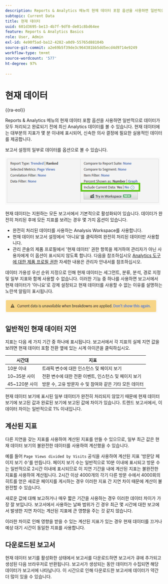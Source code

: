 ```yaml
---
description: Reports & Analytics 메뉴의 현재 데이터 포함 옵션을 사용하면 일반적으로 데이터가 모두 처리되고 완료되기 전에 최신 Analytics 데이터를 볼 수 있습니다. 현재 데이터에는 대부분의 지표가 몇 분 이내에 표시되어, 신속한 의사 결정에 필요한 실용적인 데이터를 제공합니다.
subtopic: Current Data
title: 현재 데이터
uuid: 601d3695-be13-4b7f-9df0-de01c8bd64ee
feature: Reports & Analytics Basics
role: User, Admin
exl-id: 4e90f5ad-ba12-4282-a0d9-55765d88104b
source-git-commit: a2e69b5f39de3c964381bb5dd5ecd4d9714e9249
workflow-type: tm+mt
source-wordcount: '577'
ht-degree: 97%

---
```


# 현재 데이터

{{ra-eol}}

Reports &amp; Analytics 메뉴의 현재 데이터 포함 옵션을 사용하면 일반적으로 데이터가 모두 처리되고 완료되기 전에 최신 Analytics 데이터를 볼 수 있습니다. 현재 데이터에는 대부분의 지표가 몇 분 이내에 표시되어, 신속한 의사 결정에 필요한 실용적인 데이터를 제공합니다.

보고서 설정의 일부로 데이터를 옵션으로 볼 수 있습니다.

![현재 데이터 스크린샷](assets/current_data.png)

현재 데이터는 지원하는 모든 보고서에서 기본적으로 활성화되어 있습니다. 데이터가 완전히 처리된 후에 모든 지표를 보려는 경우 몇 가지 옵션이 있습니다.

* 완전히 처리된 데이터를 사용하는 Analysis Workspace를 사용합니다.
* 현재 데이터 보고서 설정에서 &#39;아니요&#39;를 클릭하여 완전히 처리된 데이터만 사용합니다.
* 관리 콘솔의 제품 프로필에서 &#39;현재 데이터&#39; 권한 항목을 제거하여 관리자가 아닌 사용자에게 이 옵션이 표시되지 않도록 합니다. 다음을 참조하십시오 [Analytics 도구에 대한 제품 프로필 권한](/help/admin/admin-console/permissions/analytics-tools.md) 자세한 내용은 관리자 안내서를 참조하십시오.

데이터 가용성 우선 순위 지정으로 인해 현재 데이터는 세그먼트, 분류, 분석, 경로 지정 및 일부 지표와 함께 사용할 수 없습니다. 이러한 기능 중 하나를 사용하면 보고서에서 현재 데이터가 &#39;아니요&#39;로 강제 설정되고 현재 데이터를 사용할 수 없는 이유를 설명하는 노란색 알림이 표시됩니다.

![현재 데이터 알림](assets/current_data_notice.png)

## 일반적인 현재 데이터 지연

지표는 다음 세 가지 기간 중 하나에 표시됩니다. 보고서에서 각 지표의 실제 지연 값을 보려면 현재 데이터 포함 전환 옆에 있는 시계 아이콘을 클릭하십시오.

| 시간대 | 지표 |
| --- | --- |
| 10분 이내 | 트래픽 변수에 대한 인스턴스 및 페이지 보기 |
| 10~35분 사이 | 전환 변수에 대한 전환 이벤트, 인스턴스 및 페이지 보기 |
| 45~120분 사이 | 방문 수, 고유 방문자 수 및 참여와 같은 기타 모든 데이터 |

현재 데이터 보기에 표시된 일부 데이터가 완전히 처리되지 않았기 때문에 현재 데이터 보기에 보고된 값과 완료된 보기에 보고된 값에 차이가 있습니다. 트렌드 보고서에서, 이 데이터 차이는 일반적으로 1% 이내입니다.

## 계산된 지표

다른 지연을 갖는 지표를 사용하여 계산된 지표를 만들 수 있으므로, 일부 최근 값은 현재 데이터 보기의 불완전한 데이터를 사용하여 계산했을 수 있습니다.

예를 들어 `Page Views divided by Visits` 공식을 사용하여 계산된 지표 &#39;방문당 페이지 보기 수&#39;를 만듭니다. 페이지 보기 수는 일반적으로 10분 이내에 표시되고 방문 수는 일반적으로 2시간 이내에 표시되므로 이 지연 기간을 내에 계산된 지표는 불완전한 지표를 사용하여 계산됩니다. 2시간 이상 4000개의 각기 다른 방문 수에서 4000회의 히트를 얻은 새로운 페이지를 게시하는 경우 이러한 지표 간 지연 차이 때문에 계산이 불완전할 수 있습니다. 

새로운 값에 대해 보고하거나 매우 짧은 기간을 사용하는 경우 이러한 데이터 차이가 가장 잘 보입니다. 보고서에서 사용하는 날짜 범위가 긴 경우 최근 몇 시간에 대한 보고에서 발생한 지연 차이는 계산된 지표에 큰 영향을 주는 것 같지 않습니다.

이러한 차이로 인해 영향을 받을 수 있는 계산된 지표가 있는 경우 현재 데이터를 끄거나 예상 대기 시간이 동일한 지표를 사용합니다.

## 다운로드된 보고서

현재 데이터 보기를 활성화한 상태에서 보고서를 다운로드하면 보고서가 큐에 추가되고 생성된 다음 브라우저로 반환됩니다. 보고서가 생성되는 동안 데이터가 수집되면 해당 데이터가 보고서에 나타납니다. 이 시간으로 인해 다운로드한 보고서에 데이터가 약간 더 많이 있을 수 있습니다.
